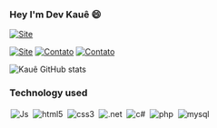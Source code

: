 ### Hey I'm Dev Kauê 😄

[![Site](https://img.shields.io/website?label=Site:Lov2pets.com&style=for-the-badge&url=https://kauemattos.github.io/LOV2PETS/)](https://kauemattos.github.io/LOV2PETS/)

[![Site](https://img.shields.io/badge/LinkedIn-0077B5?style=for-the-badge&logo=linkedin&logoColor=white)](https://www.linkedin.com/in/kau%C3%AA-mattos-guedes-4b3767265/)
[![Contato](https://img.shields.io/badge/Gmail-D14836?style=for-the-badge&logo=gmail&logoColor=white)](mailto:kauemattosguedes@gmail.com)
[![Contato](https://img.shields.io/badge/WhatsApp-25D366?style=for-the-badge&logo=whatsapp&logoColor=white)](https://wa.me/5511953348861?text=FalaDev!)

![Kauê GitHub stats](https://github-readme-stats.vercel.app/api?username=KaueMattos&show_icons=true&theme=dark)

### Technology used
<div style=" display: inline_block">
<img align="center" alt="Js" style="margin:2px" src="https://img.shields.io/badge/JavaScript-F7DF1E?style=for-the-badge&logo=javascript&logoColor=black"></img>
<img align="center" alt="html5" style="margin:2px" src="https://img.shields.io/badge/HTML5-E34F26?style=for-the-badge&logo=html5&logoColor=white"></img>
<img align="center" alt="css3" style="margin:2px"src="https://img.shields.io/badge/CSS3-1572B6?style=for-the-badge&logo=css3&logoColor=white"></img>
<img align="center" alt=".net" style="margin:2px" src="https://img.shields.io/badge/.NET-5C2D91?style=for-the-badge&logo=.net&logoColor=white"></img>
<img align="center" alt="c#" style="margin:2px" src="https://img.shields.io/badge/C%23-239120?style=for-the-badge&logo=c-sharp&logoColor=white"></img>
<img align="center" alt="php" style="margin:2px"src="https://img.shields.io/badge/PHP-777BB4?style=for-the-badge&logo=php&logoColor=white"></img>
<img align="center" alt="mysql" style="margin:2px" src="https://img.shields.io/badge/MySQL-00000F?style=for-the-badge&logo=mysql&logoColor=white"></img>
</div>
